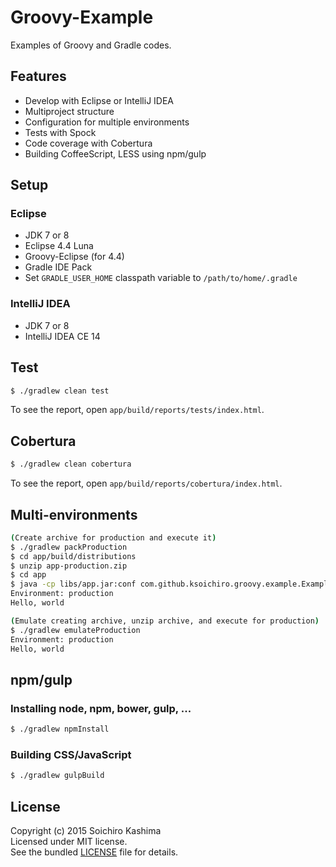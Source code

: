 # Groovy-Example

Examples of Groovy and Gradle codes.

## Features

* Develop with Eclipse or IntelliJ IDEA
* Multiproject structure
* Configuration for multiple environments
* Tests with Spock
* Code coverage with Cobertura
* Building CoffeeScript, LESS using npm/gulp

## Setup

### Eclipse

* JDK 7 or 8
* Eclipse 4.4 Luna
* Groovy-Eclipse (for 4.4)
* Gradle IDE Pack
* Set `GRADLE_USER_HOME` classpath variable to `/path/to/home/.gradle`

### IntelliJ IDEA

* JDK 7 or 8
* IntelliJ IDEA CE 14

## Test

```sh
$ ./gradlew clean test
```

To see the report, open `app/build/reports/tests/index.html`.

## Cobertura

```sh
$ ./gradlew clean cobertura
```

To see the report, open `app/build/reports/cobertura/index.html`.

## Multi-environments

```sh
(Create archive for production and execute it)
$ ./gradlew packProduction
$ cd app/build/distributions
$ unzip app-production.zip
$ cd app
$ java -cp libs/app.jar:conf com.github.ksoichiro.groovy.example.Example
Environment: production
Hello, world

(Emulate creating archive, unzip archive, and execute for production)
$ ./gradlew emulateProduction
Environment: production
Hello, world
```

## npm/gulp

### Installing node, npm, bower, gulp, ...

```sh
$ ./gradlew npmInstall
```

### Building CSS/JavaScript

```sh
$ ./gradlew gulpBuild
```

## License

Copyright (c) 2015 Soichiro Kashima  
Licensed under MIT license.  
See the bundled [LICENSE](LICENSE) file for details.
